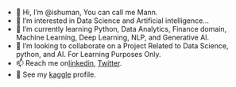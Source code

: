 - 👋 Hi, I’m @ishuman, You can call me Mann.
- 👀 I’m interested in Data Science and Artificial intelligence...
- 🌱 I’m currently learning Python, Data Analytics, Finance domain, Machine Learning, Deep Learning, NLP, and Generative AI.
- 💞️ I’m looking to collaborate on a Project Related to Data Science, python, and AI. For Learning Purposes Only.
- 📫 Reach me on[linkedin](https://www.linkedin.com/in/ishuman17/), [Twitter](https://twitter.com/Ishumanagarwal).
- 👀 See my [kaggle](https://www.kaggle.com/imprime) profile.

<!---
ishumann/ishumann is a ✨ special ✨ repository because its `README.md` (this file) appears on your GitHub profile.
You can click the Preview link to take a look at your changes.
--->
